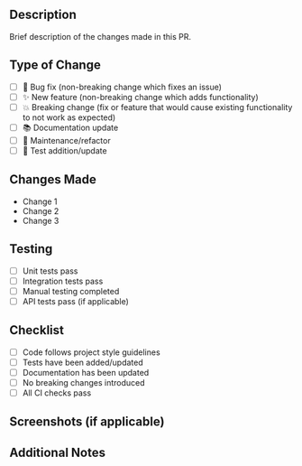 ## Description
Brief description of the changes made in this PR.

## Type of Change
- [ ] 🐛 Bug fix (non-breaking change which fixes an issue)
- [ ] ✨ New feature (non-breaking change which adds functionality)
- [ ] 💥 Breaking change (fix or feature that would cause existing functionality to not work as expected)
- [ ] 📚 Documentation update
- [ ] 🔧 Maintenance/refactor
- [ ] 🧪 Test addition/update

## Changes Made
- Change 1
- Change 2
- Change 3

## Testing
- [ ] Unit tests pass
- [ ] Integration tests pass
- [ ] Manual testing completed
- [ ] API tests pass (if applicable)

## Checklist
- [ ] Code follows project style guidelines
- [ ] Tests have been added/updated
- [ ] Documentation has been updated
- [ ] No breaking changes introduced
- [ ] All CI checks pass

## Screenshots (if applicable)
<!-- Add screenshots to help explain your changes -->

## Additional Notes
<!-- Any additional information or context about this PR -->
